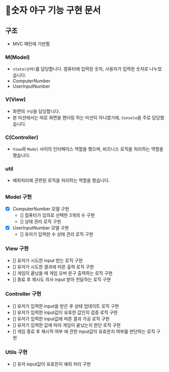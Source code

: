 # 🚀숫자 야구 기능 구현 문서

## 구조

- MVC 패턴에 기반함

### M(Model)
- `state(상태)`를 담당합니다. 컴퓨터에 입력된 숫자, 사용자가 입력한 숫자로 나누었습니다.
- ComputerNumber
- UserInputNumber

### V(View)
- 화면의 `구성`을 담당합니다.
- 본 미션에서는 따로 화면을 렌더링 하는 미션이 아니였기에, `Console`을 주로 담당했습니다.

### C(Controller)
- `View`와 `Model` 사이의 인터페이스 역할을 했으며, 비즈니스 로직을 처리하는 역할을 했습니다.

### util
- 예외처리에 관련된 로직을 처리하는 역할을 했습니다.

##

### Model 구현
- [x] ComputerNumber 모델 구현
  - [] 컴퓨터가 임의로 선택한 3개의 수 구현
  - [] 상태 관리 로직 구현
- [x] UserInputNumber 모델 구현
  - [] 유저가 입력한 수 상태 관리 로직 구현

### View 구현
- [] 유저가 시도한 input 받는 로직 구현
- [] 유저가 시도한 결과에 따른 출력 로직 구현
- [] 게임이 끝났을 때 게임 오버 문구 출력하는 로직 구현
- [] 종료 후 재시도 의사 input 받아 전달하는 로직 구현

### Controller 구현
- [] 유저가 입력한 input을 받은 후 상태 업데이트 로직 구현
- [] 유저가 입력한 input값이 유효한 값인지 검증 로직 구현
- [] 유저가 입력한 input값에 따른 결과 가공 로직 구현 
- [] 유저가 입력한 값에 따라 게임이 끝났는지 판단 로직 구현
- [] 게임 종료 후 재시작 여부 에 관한 input값이 유효한지 여부를 판단하는 로직 구현

### Utils 구현
- [] 유저 input값이 유효한지 예외 처리 구현